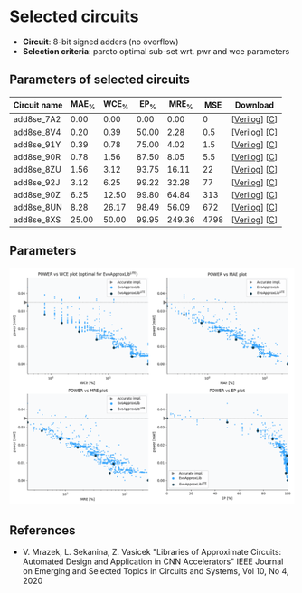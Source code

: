 
Selected circuits
===================
 - **Circuit**: 8-bit signed adders (no overflow)
 - **Selection criteria**: pareto optimal sub-set wrt. pwr and wce parameters

Parameters of selected circuits
----------------------------

| Circuit name | MAE<sub>%</sub> | WCE<sub>%</sub> | EP<sub>%</sub> | MRE<sub>%</sub> | MSE | Download |
| --- |  --- | --- | --- | --- | --- | --- | 
| add8se_7A2 | 0.00 | 0.00 | 0.00 | 0.00 | 0 |  [[Verilog](add8se_7A2.v)]  [[C](add8se_7A2.c)] |
| add8se_8V4 | 0.20 | 0.39 | 50.00 | 2.28 | 0.5 |  [[Verilog](add8se_8V4.v)]  [[C](add8se_8V4.c)] |
| add8se_91Y | 0.39 | 0.78 | 75.00 | 4.02 | 1.5 |  [[Verilog](add8se_91Y.v)]  [[C](add8se_91Y.c)] |
| add8se_90R | 0.78 | 1.56 | 87.50 | 8.05 | 5.5 |  [[Verilog](add8se_90R.v)]  [[C](add8se_90R.c)] |
| add8se_8ZU | 1.56 | 3.12 | 93.75 | 16.11 | 22 |  [[Verilog](add8se_8ZU.v)]  [[C](add8se_8ZU.c)] |
| add8se_92J | 3.12 | 6.25 | 99.22 | 32.28 | 77 |  [[Verilog](add8se_92J.v)]  [[C](add8se_92J.c)] |
| add8se_90Z | 6.25 | 12.50 | 99.80 | 64.84 | 313 |  [[Verilog](add8se_90Z.v)]  [[C](add8se_90Z.c)] |
| add8se_8UN | 8.28 | 26.17 | 98.49 | 56.09 | 672 |  [[Verilog](add8se_8UN.v)]  [[C](add8se_8UN.c)] |
| add8se_8XS | 25.00 | 50.00 | 99.95 | 249.36 | 4798 |  [[Verilog](add8se_8XS.v)]  [[C](add8se_8XS.c)] |
    
Parameters
--------------
![Parameters figure](fig.png)

References
--------------
   - V. Mrazek, L. Sekanina, Z. Vasicek "Libraries of Approximate Circuits: Automated Design and Application in CNN Accelerators" IEEE Journal on Emerging and Selected Topics in Circuits and Systems, Vol 10, No 4, 2020

             